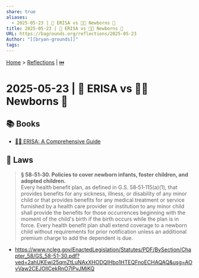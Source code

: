 ```yaml
---
share: true
aliases:
  - 2025-05-23 | 📜 ERISA vs 👶🏼 Newborns 🤺
title: 2025-05-23 | 📜 ERISA vs 👶🏼 Newborns 🤺
URL: https://bagrounds.org/reflections/2025-05-23
Author: "[[bryan-grounds]]"
tags: 
---
```

[Home](../index.md) > [Reflections](./index.md) | [⏮️](./2025-05-22.md)  
# 2025-05-23 | 📜 ERISA vs 👶🏼 Newborns 🤺  
## 📚 Books  
- [💼📜 ERISA: A Comprehensive Guide](../books/erisa-a-comprehensive-guide.md)  
  
## 📜 Laws  
> **§ 58‑51‑30. Policies to cover newborn infants, foster children, and adopted children.**  
> Every health benefit plan, as defined in G.S. 58‑51‑115(a)(1), that provides benefits for any sickness, illness, or disability of any minor child or that provides benefits for any medical treatment or service furnished by a health care provider or institution to any minor child shall provide the benefits for those occurrences beginning with the moment of the child's birth if the birth occurs while the plan is in force. Every health benefit plan shall extend coverage to a newborn child without requirements for prior notification unless an additional premium charge to add the dependent is due.  
- https://www.ncleg.gov/EnactedLegislation/Statutes/PDF/BySection/Chapter_58/GS_58-51-30.pdf?ved=2ahUKEwi25qmZtLuNAxXHODQIHbo1HTEQFnoECHAQAQ&usg=AOvVaw2CEJOllCekRnO7lPvJMjKQ  
